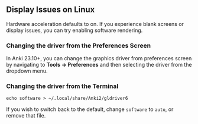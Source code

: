 ## Display Issues on Linux

Hardware acceleration defaults to on. If you experience blank screens
or display issues, you can try enabling software rendering.

### Changing the driver from the Preferences Screen
In Anki 23.10+, you can change the graphics driver from preferences screen by
navigating to **Tools → Preferences** and then selecting the driver from the
dropdown menu.

### Changing the driver from the Terminal
```
echo software > ~/.local/share/Anki2/gldriver6
```

If you wish to switch back to the default, change `software` to `auto`, or
remove that file.
